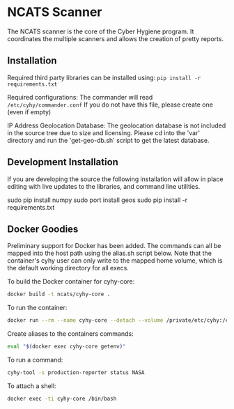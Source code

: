 NCATS Scanner
=============

The NCATS scanner is the core of the Cyber Hygiene program.  It coordinates the multiple scanners and allows the creation of pretty reports.  

Installation
------------

Required third party libraries can be installed using: `pip install -r requirements.txt`

Required configurations:
The commander will read `/etc/cyhy/commander.conf`
If you do not have this file, please create one (even if empty)


IP Address Geolocation Database:
The geolocation database is not included in the source tree due to size and licensing.  Please cd into the 'var' directory and run the 'get-geo-db.sh' script to get the latest database.

Development Installation
------------------------
If you are developing the source the following installation will allow in place editing with live updates to the libraries, and command line utilities.

sudo pip install numpy
sudo port install geos
sudo pip install -r requirements.txt

Docker Goodies
--------------
Preliminary support for Docker has been added.  The commands can all be mapped into the host path using the alias.sh script below.  Note that the container's cyhy user can only write to the mapped home volume, which is the default working directory for all execs.

To build the Docker container for cyhy-core:

```bash
docker build -t ncats/cyhy-core .
```

To run the container:
```bash
docker run --rm --name cyhy-core --detach --volume /private/etc/cyhy:/etc/cyhy --volume /tmp/cyhy:/home/cyhy dhub.ncats.dhs.gov:5001/cyhy-core
```

Create aliases to the containers commands:
```bash
eval "$(docker exec cyhy-core getenv)"
```

To run a command:
```bash
cyhy-tool -s production-reporter status NASA
```

To attach a shell:
```bash
docker exec -ti cyhy-core /bin/bash
```
